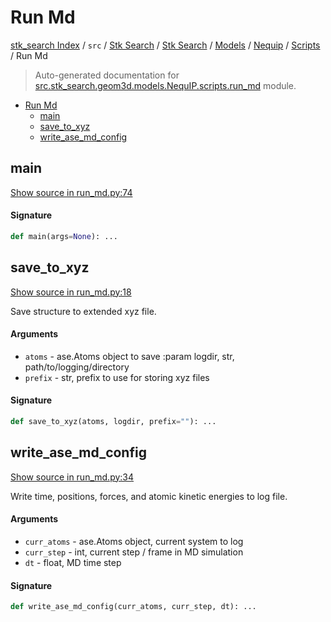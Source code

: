 # Run Md

[stk_search Index](../../../../../../README.md#stk_search-index) / `src` / [Stk Search](../../../../index.md#stk-search) / [Stk Search](../../../../index.md#stk-search) / [Models](../../index.md#models) / [Nequip](../index.md#nequip) / [Scripts](./index.md#scripts) / Run Md

> Auto-generated documentation for [src.stk_search.geom3d.models.NequIP.scripts.run_md](https://github.com/mohammedazzouzi15/STK_search/blob/main/src/stk_search/geom3d/models/NequIP/scripts/run_md.py) module.

- [Run Md](#run-md)
  - [main](#main)
  - [save_to_xyz](#save_to_xyz)
  - [write_ase_md_config](#write_ase_md_config)

## main

[Show source in run_md.py:74](https://github.com/mohammedazzouzi15/STK_search/blob/main/src/stk_search/geom3d/models/NequIP/scripts/run_md.py#L74)

#### Signature

```python
def main(args=None): ...
```



## save_to_xyz

[Show source in run_md.py:18](https://github.com/mohammedazzouzi15/STK_search/blob/main/src/stk_search/geom3d/models/NequIP/scripts/run_md.py#L18)

Save structure to extended xyz file.

#### Arguments

- `atoms` - ase.Atoms object to save
:param logdir, str, path/to/logging/directory
- `prefix` - str, prefix to use for storing xyz files

#### Signature

```python
def save_to_xyz(atoms, logdir, prefix=""): ...
```



## write_ase_md_config

[Show source in run_md.py:34](https://github.com/mohammedazzouzi15/STK_search/blob/main/src/stk_search/geom3d/models/NequIP/scripts/run_md.py#L34)

Write time, positions, forces, and atomic kinetic energies to log file.

#### Arguments

- `curr_atoms` - ase.Atoms object, current system to log
- `curr_step` - int, current step / frame in MD simulation
- `dt` - float, MD time step

#### Signature

```python
def write_ase_md_config(curr_atoms, curr_step, dt): ...
```